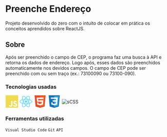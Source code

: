 # Preenche Endereço
Projeto desenvolvido do zero com o intuito de colocar em prática os conceitos aprendidos sobre ReactJS.

## Sobre
Após ser preenchido o campo de CEP, o programa faz uma busca à API e retorna os dados de endereço. Logo após, esses dados são preenchidos automaticamente nos devidos campos. O campo de CEP pode ser preenchido com ou sem traço (ex.: 73100090 ou 73100-090).

### Tecnologias usadas

<div>
<img align="center" alt="JavaScript" height="40" width="40" src="https://raw.githubusercontent.com/devicons/devicon/master/icons/javascript/javascript-plain.svg">
<img align="center" alt="React" height="40" width="40" src="https://raw.githubusercontent.com/devicons/devicon/master/icons/react/react-original.svg">
<img align="center" alt="HTML" height="40" width="40" src="https://raw.githubusercontent.com/devicons/devicon/master/icons/html5/html5-original.svg">
<img align="center" alt="CSS" height="40" width="40" src="https://raw.githubusercontent.com/devicons/devicon/master/icons/css3/css3-original.svg">
<img align="center" alt="sCSS" height="40" width="40" src="https://cdn.jsdelivr.net/gh/devicons/devicon/icons/sass/sass-original.svg" />
</div>

### Ferramentas utilizadas
`Visual Studio Code` `Git` `API`
